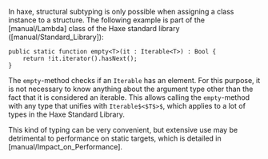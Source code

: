 In haxe, structural subtyping is only possible when assigning a class instance to a structure. The following example is part of the [manual/Lambda] class of the Haxe standard library ([manual/Standard_Library]):

```
public static function empty<T>(it : Iterable<T>) : Bool {
	return !it.iterator().hasNext();
}
```
The `empty`-method checks if an `Iterable` has an element. For this purpose, it is not necessary to know anything about the argument type other than the fact that it is considered an iterable. This allows calling the `empty`-method with any type that unifies with `Iterable$<$T$>$`, which applies to a lot of types in the Haxe Standard Library.

This kind of typing can be very convenient, but extensive use may be detrimental to performance on static targets, which is detailed in [manual/Impact_on_Performance].